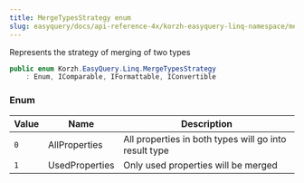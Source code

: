 ```yaml
---
title: MergeTypesStrategy enum
slug: easyquery/docs/api-reference-4x/korzh-easyquery-linq-namespace/mergetypesstrategy-enum
---
```



Represents the strategy of merging of two types
```csharp
public enum Korzh.EasyQuery.Linq.MergeTypesStrategy
    : Enum, IComparable, IFormattable, IConvertible

```

### Enum

| Value | Name | Description | 
| --- | --- | --- | 
| `0` | AllProperties | All properties in both types will go into result type | 
| `1` | UsedProperties | Only used properties will be merged |
